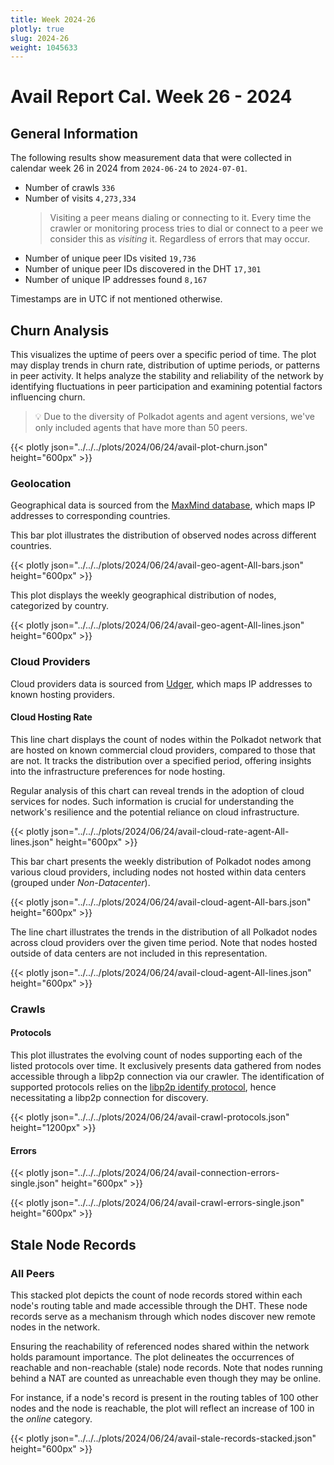```yaml
---
title: Week 2024-26
plotly: true
slug: 2024-26
weight: 1045633
---
```


# Avail Report Cal. Week 26 - 2024

## General Information

The following results show measurement data that were collected in calendar week 26 in 2024 from `2024-06-24` to `2024-07-01`.

- Number of crawls `336`
- Number of visits `4,273,334`
  > Visiting a peer means dialing or connecting to it. Every time the crawler or monitoring process tries to dial or connect to a peer we consider this as _visiting_ it. Regardless of errors that may occur.
- Number of unique peer IDs visited `19,736`
- Number of unique peer IDs discovered in the DHT `17,301`
- Number of unique IP addresses found `8,167`

Timestamps are in UTC if not mentioned otherwise.

## Churn Analysis

This visualizes the uptime of peers over a specific period of time. The plot may display trends in churn rate, distribution of uptime periods, or patterns in peer activity. It helps analyze the stability and reliability of the network by identifying fluctuations in peer participation and examining potential factors influencing churn.

> 💡 Due to the diversity of Polkadot agents and agent versions, we've only included agents that have more than 50 peers.

{{< plotly json="../../../plots/2024/06/24/avail-plot-churn.json" height="600px" >}}

### Geolocation

Geographical data is sourced from the [MaxMind database](https://www.maxmind.com), which maps IP addresses to corresponding countries.

This bar plot illustrates the distribution of observed nodes across different countries.

{{< plotly json="../../../plots/2024/06/24/avail-geo-agent-All-bars.json" height="600px" >}}

This plot displays the weekly geographical distribution of nodes, categorized by country.

{{< plotly json="../../../plots/2024/06/24/avail-geo-agent-All-lines.json" height="600px" >}}

### Cloud Providers

Cloud providers data is sourced from [Udger](https://udger.com/resources/datacenter-list), which maps IP addresses to known hosting providers.

#### Cloud Hosting Rate

This line chart displays the count of nodes within the Polkadot network that are hosted on known commercial cloud providers, compared to those that are not. It tracks the distribution over a specified period, offering insights into the infrastructure preferences for node hosting.

Regular analysis of this chart can reveal trends in the adoption of cloud services for nodes. Such information is crucial for understanding the network's resilience and the potential reliance on cloud infrastructure.

{{< plotly json="../../../plots/2024/06/24/avail-cloud-rate-agent-All-lines.json" height="600px" >}}

This bar chart presents the weekly distribution of Polkadot nodes among various cloud providers, including nodes not hosted within data centers (grouped under _Non-Datacenter_).

{{< plotly json="../../../plots/2024/06/24/avail-cloud-agent-All-bars.json" height="600px" >}}

The line chart illustrates the trends in the distribution of all Polkadot nodes across cloud providers over the given time period. Note that nodes hosted outside of data centers are not included in this representation.

{{< plotly json="../../../plots/2024/06/24/avail-cloud-agent-All-lines.json" height="600px" >}}

### Crawls

#### Protocols

This plot illustrates the evolving count of nodes supporting each of the listed protocols over time. It exclusively presents data gathered from nodes accessible through a libp2p connection via our crawler. The identification of supported protocols relies on the [libp2p identify protocol](https://github.com/libp2p/specs/tree/master/identify), hence necessitating a libp2p connection for discovery.

{{< plotly json="../../../plots/2024/06/24/avail-crawl-protocols.json" height="1200px" >}}

#### Errors

{{< plotly json="../../../plots/2024/06/24/avail-connection-errors-single.json" height="600px" >}}

{{< plotly json="../../../plots/2024/06/24/avail-crawl-errors-single.json" height="600px" >}}

## Stale Node Records

### All Peers

This stacked plot depicts the count of node records stored within each node's routing table and made accessible through the DHT. These node records serve as a mechanism through which nodes discover new remote nodes in the network.

Ensuring the reachability of referenced nodes shared within the network holds paramount importance. The plot delineates the occurrences of reachable and non-reachable (stale) node records. Note that nodes running behind a NAT are counted as unreachable even though they may be online.

For instance, if a node's record is present in the routing tables of 100 other nodes and the node is reachable, the plot will reflect an increase of 100 in the _online_ category.

{{< plotly json="../../../plots/2024/06/24/avail-stale-records-stacked.json" height="600px" >}}
